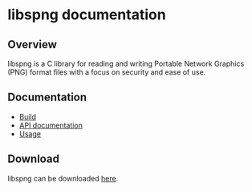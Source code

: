 # libspng documentation

## Overview

libspng is a C library for reading and writing Portable Network Graphics (PNG)
format files with a focus on security and ease of use.

## Documentation

* [Build](build.md)
* [API documentation](api.md)
* [Usage](usage.md)

## Download

libspng can be downloaded [here](https://libspng.org/download.html).

